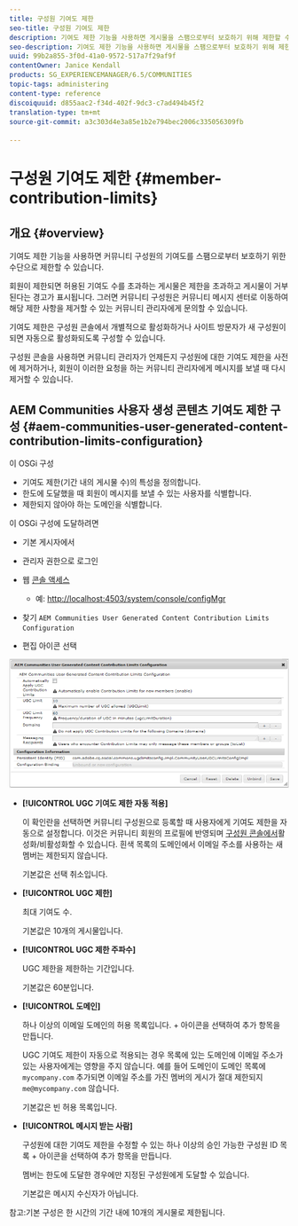 ```yaml
---
title: 구성원 기여도 제한
seo-title: 구성원 기여도 제한
description: 기여도 제한 기능을 사용하면 게시물을 스팸으로부터 보호하기 위해 제한할 수 있습니다
seo-description: 기여도 제한 기능을 사용하면 게시물을 스팸으로부터 보호하기 위해 제한할 수 있습니다
uuid: 99b2a855-3f0d-41a0-9572-517a7f29af9f
contentOwner: Janice Kendall
products: SG_EXPERIENCEMANAGER/6.5/COMMUNITIES
topic-tags: administering
content-type: reference
discoiquuid: d855aac2-f34d-402f-9dc3-c7ad494b45f2
translation-type: tm+mt
source-git-commit: a3c303d4e3a85e1b2e794bec2006c335056309fb

---
```



# 구성원 기여도 제한 {#member-contribution-limits}

## 개요 {#overview}

기여도 제한 기능을 사용하면 커뮤니티 구성원의 기여도를 스팸으로부터 보호하기 위한 수단으로 제한할 수 있습니다.

회원이 제한되면 허용된 기여도 수를 초과하는 게시물은 제한을 초과하고 게시물이 거부된다는 경고가 표시됩니다. 그러면 커뮤니티 구성원은 커뮤니티 메시지 센터로 이동하여 해당 제한 사항을 제거할 수 있는 커뮤니티 관리자에게 문의할 수 있습니다.

기여도 제한은 구성원 콘솔에서 [](members.md) 개별적으로 활성화하거나 사이트 방문자가 새 구성원이 되면 자동으로 활성화되도록 구성할 수 있습니다.

구성원 콘솔을 사용하면 커뮤니티 관리자가 언제든지 구성원에 대한 기여도 제한을 사전에 제거하거나, 회원이 이러한 요청을 하는 커뮤니티 관리자에게 메시지를 보낼 때 다시 제거할 수 있습니다.

## AEM Communities 사용자 생성 콘텐츠 기여도 제한 구성 {#aem-communities-user-generated-content-contribution-limits-configuration}

이 OSGi 구성

* 기여도 제한(기간 내의 게시물 수)의 특성을 정의합니다.
* 한도에 도달했을 때 회원이 메시지를 보낼 수 있는 사용자를 식별합니다.
* 제한되지 않아야 하는 도메인을 식별합니다.

이 OSGi 구성에 도달하려면

* 기본 게시자에서
* 관리자 권한으로 로그인
* 웹 [콘솔 액세스](../../help/sites-deploying/configuring-osgi.md)

   * 예: [http://localhost:4503/system/console/configMgr](http://localhost:4503/system/console/configMgr)

* 찾기 `AEM Communities User Generated Content Contribution Limits Configuration`
* 편집 아이콘 선택

![chlimage_1-127](assets/chlimage_1-127.png)

* **[!UICONTROL UGC 기여도 제한 자동 적용]**

   이 확인란을 선택하면 커뮤니티 구성원으로 등록할 때 사용자에게 기여도 제한을 자동으로 설정합니다. 이것은 커뮤니티 회원의 프로필에 반영되며 [구성원 콘솔에서](members.md)활성화/비활성화할 수 있습니다. 흰색 목록의 도메인에서 이메일 주소를 사용하는 새 멤버는 제한되지 않습니다.

   기본값은 선택 취소입니다.

* **[!UICONTROL UGC 제한]**

   최대 기여도 수.

   기본값은 10개의 게시물입니다.

* **[!UICONTROL UGC 제한 주파수]**

   UGC 제한을 제한하는 기간입니다.

   기본값은 60분입니다.

* **[!UICONTROL 도메인]**

   하나 이상의 이메일 도메인의 허용 목록입니다. + 아이콘을 선택하여 추가 항목을 만듭니다.

   UGC 기여도 제한이 자동으로 적용되는 경우 목록에 있는 도메인에 이메일 주소가 있는 사용자에게는 영향을 주지 않습니다. 예를 들어 도메인이 도메인 목록에 `mycompany.com` 추가되면 이메일 주소를 가진 멤버의 게시가 절대 제한되지 `me@mycompany.com` 않습니다.

   기본값은 빈 허용 목록입니다.

* **[!UICONTROL 메시지 받는 사람]**

   구성원에 대한 기여도 제한을 수정할 수 있는 하나 이상의 승인 가능한 구성원 ID 목록 + 아이콘을 선택하여 추가 항목을 만듭니다.

   멤버는 한도에 도달한 경우에만 지정된 구성원에게 도달할 수 있습니다.

   기본값은 메시지 수신자가 아닙니다.

참고:기본 구성은 한 시간의 기간 내에 10개의 게시물로 제한됩니다.
